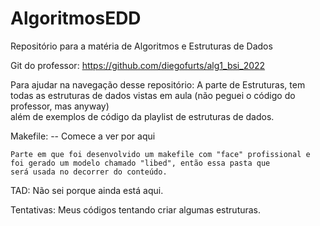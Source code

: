 # AlgoritmosEDD
Repositório para a matéria de Algoritmos e Estruturas de Dados

Git do professor: https://github.com/diegofurts/alg1_bsi_2022

Para ajudar na navegação desse repositório:
  A parte de Estruturas, tem todas as estruturas de dados vistas em aula (não peguei o código do professor, mas anyway) \
  além de exemplos de código da playlist de estruturas de dados.
  
  Makefile:  -- Comece a ver por aqui
  
    Parte em que foi desenvolvido um makefile com "face" profissional e foi gerado um modelo chamado "libed", então essa pasta que
    será usada no decorrer do conteúdo.
   
  TAD: Não sei porque ainda está aqui.
  
  Tentativas: Meus códigos tentando criar algumas estruturas.
